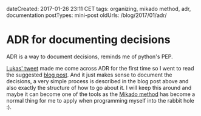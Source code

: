 dateCreated: 2017-01-26 23:11 CET
tags: organizing, mikado method, adr, documentation
postTypes: mini-post
oldUrls: /blog/2017/01/adr/

# ADR for documenting decisions

ADR is a way to document decisions, reminds me of python's PEP.

[Lukas' tweet][tweet] made me come across ADR for the first time
so I went to read the suggested [blog post][post].
And it just makes sense to document the decisions, a very simple
process is described in the blog post above and also exactly the
structure of how to go about it. I will keep this around and
maybe it can become one of the tools as the [Mikado method][mikado]
has become a normal thing for me to apply when programming
myself into the rabbit hole :).

[tweet]: https://twitter.com/lsmith/status/824593370496565248
[post]: http://thinkrelevance.com/blog/2011/11/15/documenting-architecture-decisions
[mikado]: https://www.infoq.com/news/2012/02/mikado-method
